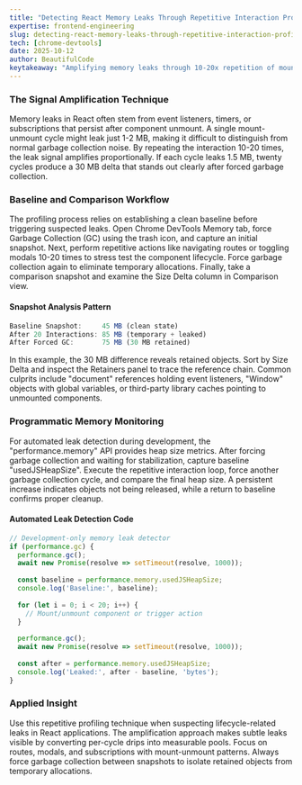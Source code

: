 ```yaml
---
title: "Detecting React Memory Leaks Through Repetitive Interaction Profiling"
expertise: frontend-engineering
slug: detecting-react-memory-leaks-through-repetitive-interaction-profiling
tech: [chrome-devtools]
date: 2025-10-12
author: BeautifulCode
keytakeaway: "Amplifying memory leaks through 10-20x repetition of mount-unmount cycles transforms hard-to-detect per-interaction leaks into measurable retained memory patterns visible after forced garbage collection."
---
```


### The Signal Amplification Technique

Memory leaks in React often stem from event listeners, timers, or subscriptions that persist after component unmount. A single mount-unmount cycle might leak just 1-2 MB, making it difficult to distinguish from normal garbage collection noise. By repeating the interaction 10-20 times, the leak signal amplifies proportionally. If each cycle leaks 1.5 MB, twenty cycles produce a 30 MB delta that stands out clearly after forced garbage collection.

### Baseline and Comparison Workflow

The profiling process relies on establishing a clean baseline before triggering suspected leaks. Open Chrome DevTools Memory tab, force Garbage Collection (GC) using the trash icon, and capture an initial snapshot. Next, perform repetitive actions like navigating routes or toggling modals 10-20 times to stress test the component lifecycle. Force garbage collection again to eliminate temporary allocations. Finally, take a comparison snapshot and examine the Size Delta column in Comparison view.

#### Snapshot Analysis Pattern

```javascript
Baseline Snapshot:     45 MB (clean state)
After 20 Interactions: 85 MB (temporary + leaked)
After Forced GC:       75 MB (30 MB retained)
```

In this example, the 30 MB difference reveals retained objects. Sort by Size Delta and inspect the Retainers panel to trace the reference chain. Common culprits include "document" references holding event listeners, "Window" objects with global variables, or third-party library caches pointing to unmounted components.

### Programmatic Memory Monitoring

For automated leak detection during development, the "performance.memory" API provides heap size metrics. After forcing garbage collection and waiting for stabilization, capture baseline "usedJSHeapSize". Execute the repetitive interaction loop, force another garbage collection cycle, and compare the final heap size. A persistent increase indicates objects not being released, while a return to baseline confirms proper cleanup.

#### Automated Leak Detection Code

```javascript
// Development-only memory leak detector
if (performance.gc) {
  performance.gc();
  await new Promise(resolve => setTimeout(resolve, 1000));
  
  const baseline = performance.memory.usedJSHeapSize;
  console.log('Baseline:', baseline);
  
  for (let i = 0; i < 20; i++) {
    // Mount/unmount component or trigger action
  }
  
  performance.gc();
  await new Promise(resolve => setTimeout(resolve, 1000));
  
  const after = performance.memory.usedJSHeapSize;
  console.log('Leaked:', after - baseline, 'bytes');
}
```

### Applied Insight

Use this repetitive profiling technique when suspecting lifecycle-related leaks in React applications. The amplification approach makes subtle leaks visible by converting per-cycle drips into measurable pools. Focus on routes, modals, and subscriptions with mount-unmount patterns. Always force garbage collection between snapshots to isolate retained objects from temporary allocations.